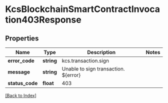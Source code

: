 # KcsBlockchainSmartContractInvocation403Response

## Properties

Name | Type | Description | Notes
------------ | ------------- | ------------- | -------------
**error_code** | **string** | kcs.transaction.sign |
**message** | **string** | Unable to sign transaction. ${error} |
**status_code** | **float** | 403 |

[[Back to Index]](../index.md)
